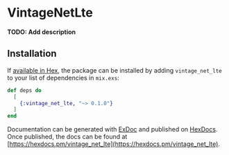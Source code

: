 # VintageNetLte

**TODO: Add description**

## Installation

If [available in Hex](https://hex.pm/docs/publish), the package can be installed
by adding `vintage_net_lte` to your list of dependencies in `mix.exs`:

```elixir
def deps do
  [
    {:vintage_net_lte, "~> 0.1.0"}
  ]
end
```

Documentation can be generated with [ExDoc](https://github.com/elixir-lang/ex_doc)
and published on [HexDocs](https://hexdocs.pm). Once published, the docs can
be found at [https://hexdocs.pm/vintage_net_lte](https://hexdocs.pm/vintage_net_lte).

